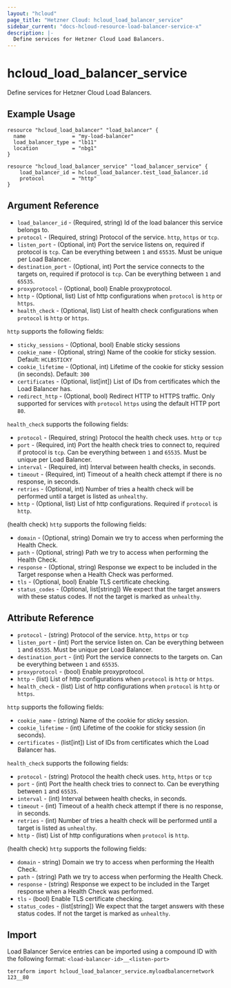 ```yaml
---
layout: "hcloud"
page_title: "Hetzner Cloud: hcloud_load_balancer_service"
sidebar_current: "docs-hcloud-resource-load-balancer-service-x"
description: |-
  Define services for Hetzner Cloud Load Balancers.
---
```


# hcloud_load_balancer_service

  Define services for Hetzner Cloud Load Balancers.

## Example Usage

```hcl
resource "hcloud_load_balancer" "load_balancer" {
  name               = "my-load-balancer"
  load_balancer_type = "lb11"
  location           = "nbg1"
}

resource "hcloud_load_balancer_service" "load_balancer_service" {
    load_balancer_id = hcloud_load_balancer.test_load_balancer.id
    protocol         = "http"
}
```

## Argument Reference

- `load_balancer_id` - (Required, string) Id of the load balancer this service belongs to.
- `protocol` - (Required, string) Protocol of the service. `http`, `https` or `tcp`.
- `listen_port` - (Optional, int) Port the service listens on, required if protocol is `tcp`. Can be everything between `1` and `65535`. Must be unique per Load Balancer.
- `destination_port` - (Optional, int) Port the service connects to the targets on, required if protocol is `tcp`. Can be everything between `1` and `65535`.
- `proxyprotocol` - (Optional, bool) Enable proxyprotocol.
- `http` - (Optional, list) List of http configurations when `protocol` is `http` or `https`.
- `health_check` - (Optional, list) List of health check configurations when `protocol` is `http` or `https`.

`http` supports the following fields:

- `sticky_sessions` - (Optional, bool) Enable sticky sessions
- `cookie_name` - (Optional, string) Name of the cookie for sticky session. Default: `HCLBSTICKY`
- `cookie_lifetime` - (Optional, int) Lifetime of the cookie for sticky session (in seconds). Default: `300`
- `certificates` - (Optional, list[int]) List of IDs from certificates which the Load Balancer has.
- `redirect_http` - (Optional, bool) Redirect HTTP to HTTPS traffic. Only supported for services with `protocol` `https` using the default HTTP port `80`.

`health_check` supports the following fields:

- `protocol` - (Required, string) Protocol the health check uses. `http` or `tcp`
- `port` - (Required, int) Port the health check tries to connect to, required if protocol is `tcp`. Can be everything between `1` and `65535`. Must be unique per Load Balancer.
- `interval` - (Required, int) Interval between health checks, in seconds.
- `timeout` - (Required, int) Timeout of a health check attempt if there is no response, in seconds.
- `retries` - (Optional, int) Number of tries a health check will be performed until a target is listed as `unhealthy`.
- `http` - (Optional, list) List of http configurations. Required if `protocol` is `http`.

(health check) `http` supports the following fields:

- `domain` - (Optional, string) Domain we try to access when performing the Health Check.
- `path` - (Optional, string) Path we try to access when performing the Health Check.
- `response` - (Optional, string) Response we expect to be included in the Target response when a Health Check was performed.
- `tls` - (Optional, bool) Enable TLS certificate checking.
- `status_codes` - (Optional, list[string]) We expect that the target answers with these status codes. If not the target is marked as `unhealthy`.


## Attribute Reference

- `protocol` - (string) Protocol of the service. `http`, `https` or `tcp`
- `listen_port` - (int) Port the service listen on. Can be everything between `1` and `65535`. Must be unique per Load Balancer.
- `destination_port` - (int) Port the service connects to the targets on. Can be everything between `1` and `65535`.
- `proxyprotocol` - (bool) Enable proxyprotocol.
- `http` - (list) List of http configurations when `protocol` is `http` or `https`.
- `health_check` - (list) List of http configurations when `protocol` is `http` or `https`.

`http` supports the following fields:

- `cookie_name` - (string) Name of the cookie for sticky session.
- `cookie_lifetime` - (int) Lifetime of the cookie for sticky session (in seconds).
- `certificates` - (list[int]) List of IDs from certificates which the Load Balancer has.

`health_check` supports the following fields:

- `protocol` - (string) Protocol the health check uses. `http`, `https` or `tcp`
- `port` - (int) Port the health check tries to connect to. Can be everything between `1` and `65535`.
- `interval` - (int) Interval between health checks, in seconds.
- `timeout` - (int) Timeout of a health check attempt if there is no response, in seconds.
- `retries` - (int) Number of tries a health check will be performed until a target is listed as `unhealthy`.
- `http` - (list) List of http configurations when `protocol` is `http`.

(health check) `http` supports the following fields:

- `domain` -  string) Domain we try to access when performing the Health Check.
- `path` - (string) Path we try to access when performing the Health Check.
- `response` - (string) Response we expect to be included in the Target response when a Health Check was performed.
- `tls` - (bool) Enable TLS certificate checking.
- `status_codes` - (list[string]) We expect that the target answers with these status codes. If not the target is marked as `unhealthy`.

## Import

Load Balancer Service entries can be imported using a compound ID with the following format:
`<load-balancer-id>__<listen-port>`

```
terraform import hcloud_load_balancer_service.myloadbalancernetwork 123__80
```
